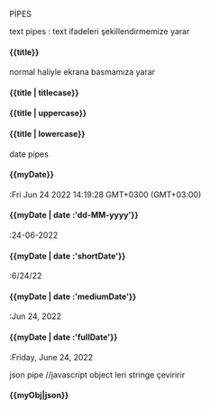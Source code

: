 PİPES

text pipes :
text ifadeleri şekillendirmemize yarar
<h4>{{title}}</h4> normal haliyle ekrana basmamıza yarar
<h4>{{title | titlecase}}</h4><!--ilk harfini büyük yapar-->
<h4>{{title | uppercase}}</h4><!--tamamını büyük yapar-->
<h4>{{title | lowercase}}</h4><!--hepsini küçük yapar-->

date pipes

<h4>{{myDate}}</h4>   :Fri Jun 24 2022 14:19:28 GMT+0300 (GMT+03:00)
<h4>{{myDate | date :'dd-MM-yyyy'}}</h4> :24-06-2022
<h4>{{myDate | date :'shortDate'}}</h4>  :6/24/22
<h4>{{myDate | date :'mediumDate'}}</h4> :Jun 24, 2022
<h4>{{myDate | date :'fullDate'}}</h4>   :Friday, June 24, 2022

json pipe //javascript object leri stringe çeviririr

<h4>{{myObj|json}}</h4>
